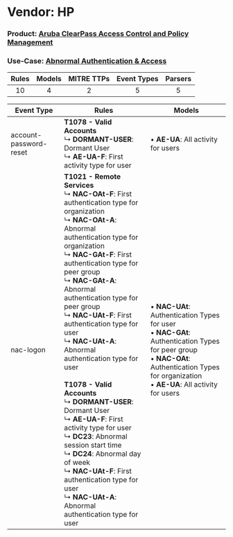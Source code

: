 Vendor: HP
==========
### Product: [Aruba ClearPass Access Control and Policy Management](../ds_hp_aruba_clearpass_access_control_and_policy_management.md)
### Use-Case: [Abnormal Authentication & Access](../../../../UseCases/uc_abnormal_authentication_&_access.md)

| Rules | Models | MITRE TTPs | Event Types | Parsers |
|:-----:|:------:|:----------:|:-----------:|:-------:|
|  10   |   4    |     2      |      5      |    5    |

| Event Type    | Rules    | Models    |
| ---- | ---- | ---- |
| account-password-reset | <b>T1078 - Valid Accounts</b><br> ↳ <b>DORMANT-USER</b>: Dormant User<br> ↳ <b>AE-UA-F</b>: First activity type for user    |  • <b>AE-UA</b>: All activity for users    |
| nac-logon    | <b>T1021 - Remote Services</b><br> ↳ <b>NAC-OAt-F</b>: First authentication type for organization<br> ↳ <b>NAC-OAt-A</b>: Abnormal authentication type for organization<br> ↳ <b>NAC-GAt-F</b>: First authentication type for peer group<br> ↳ <b>NAC-GAt-A</b>: Abnormal authentication type for peer group<br> ↳ <b>NAC-UAt-F</b>: First authentication type for user<br> ↳ <b>NAC-UAt-A</b>: Abnormal authentication type for user<br><br><b>T1078 - Valid Accounts</b><br> ↳ <b>DORMANT-USER</b>: Dormant User<br> ↳ <b>AE-UA-F</b>: First activity type for user<br> ↳ <b>DC23</b>: Abnormal session start time<br> ↳ <b>DC24</b>: Abnormal day of week<br> ↳ <b>NAC-UAt-F</b>: First authentication type for user<br> ↳ <b>NAC-UAt-A</b>: Abnormal authentication type for user |  • <b>NAC-UAt</b>: Authentication Types for user<br> • <b>NAC-GAt</b>: Authentication Types for peer group<br> • <b>NAC-OAt</b>: Authentication Types for organization<br> • <b>AE-UA</b>: All activity for users |